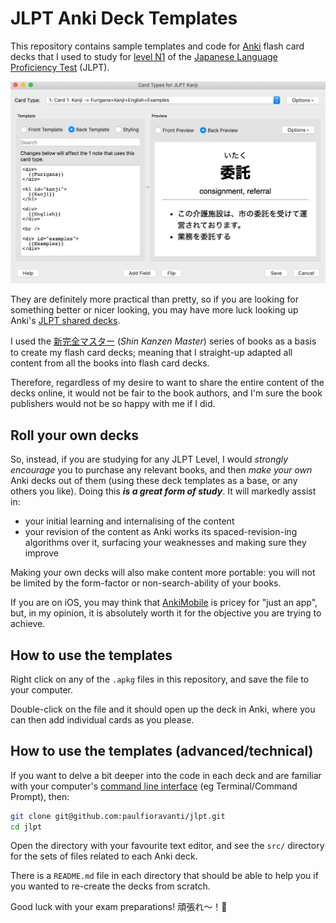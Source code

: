 # JLPT Anki Deck Templates

This repository contains sample templates and code for [Anki][] flash card decks
that I used to study for [level N1][JLPT level list] of the [Japanese Language
Proficiency Test][] (JLPT).

![Kanji Back Template][]

They are definitely more practical than pretty, so if you are looking for
something better or nicer looking, you may have more luck looking up Anki's
[JLPT shared decks][].

I used the [新完全マスター][] (_Shin Kanzen Master_) series of books as a basis
to create my flash card decks; meaning that I straight-up adapted all content
from all the books into flash card decks.

Therefore, regardless of my desire to want to share the entire content of the
decks online, it would not be fair to the book authors, and I'm sure the book
publishers would not be so happy with me if I did.

## Roll your own decks

So, instead, if you are studying for any JLPT Level, I would
_strongly encourage_ you to purchase any relevant books, and then _make your
own_ Anki decks out of them (using these deck templates as a base, or any others
you like). Doing this **_is a great form of study_**. It will markedly assist
in:

- your initial learning and internalising of the content
- your revision of the content as Anki works its spaced-revision-ing algorithms
  over it, surfacing your weaknesses and making sure they improve

Making your own decks will also make content more portable: you will not be
limited by the form-factor or non-search-ability of your books.

If you are on iOS, you may think that [AnkiMobile][] is pricey for "just an
app", but, in my opinion, it is absolutely worth it for the objective you are
trying to achieve.

## How to use the templates

Right click on any of the `.apkg` files in this repository, and save the file to
your computer.

Double-click on the file and it should open up the deck in Anki, where you can
then add individual cards as you please.

## How to use the templates (advanced/technical)

If you want to delve a bit deeper into the code in each deck and are familiar
with your computer's [command line interface][] (eg Terminal/Command Prompt),
then:

```sh
git clone git@github.com:paulfioravanti/jlpt.git
cd jlpt
```

Open the directory with your favourite text editor, and see the `src/` directory
for the sets of files related to each Anki deck.

There is a `README.md` file in each directory that should be able to help you if
you wanted to re-create the decks from scratch.

Good luck with your exam preparations! 頑張れ〜！🎌

[Anki]: https://apps.ankiweb.net/
[AnkiMobile]: https://apps.apple.com/au/app/ankimobile-flashcards/id373493387
[command line interface]: https://en.wikipedia.org/wiki/Command-line_interface
[Japanese Language Proficiency Test]: https://www.jlpt.jp/e/
[JLPT level list]: https://www.jlpt.jp/e/about/levelsummary.html
[JLPT shared decks]: https://ankiweb.net/shared/decks/jlpt
[Kanji Back Template]: ./assets/kanji-back-template.jpg
[新完全マスター]: https://www.3anet.co.jp/np/list.html?series_id=4&af=1&g=5&s=4
